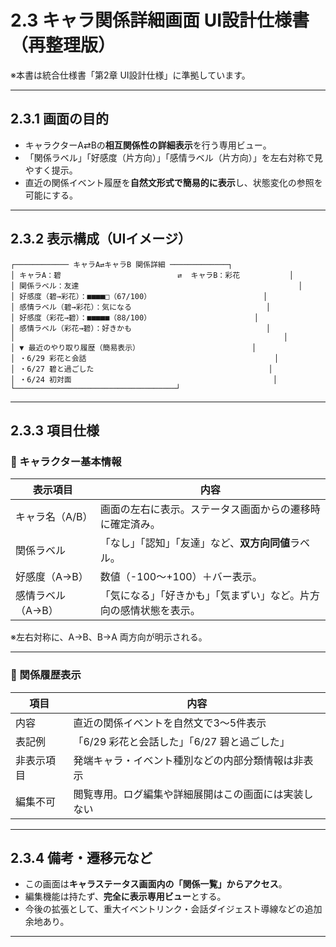 # 2.3 キャラ関係詳細画面 UI設計仕様書（再整理版）

※本書は統合仕様書「第2章 UI設計仕様」に準拠しています。

---

## 2.3.1 画面の目的

* キャラクターA⇄Bの**相互関係性の詳細表示**を行う専用ビュー。
* 「関係ラベル」「好感度（片方向）」「感情ラベル（片方向）」を左右対称で見やすく提示。
* 直近の関係イベント履歴を**自然文形式で簡易的に表示**し、状態変化の参照を可能にする。

---

## 2.3.2 表示構成（UIイメージ）

```
┌──────────── キャラA⇄キャラB 関係詳細 ─────────────┐
│ キャラA：碧                          ⇄  キャラB：彩花           │
│ 関係ラベル：友達                                                 │
│ 好感度（碧→彩花）：■■■■□（67/100）                         │
│ 感情ラベル（碧→彩花）：気になる                              │
│ 好感度（彩花→碧）：■■■■■（88/100）                       │
│ 感情ラベル（彩花→碧）：好きかも                              │
│                                                            │
│ ▼ 最近のやり取り履歴（簡易表示）                         │
│ ・6/29 彩花と会話                                          │
│ ・6/27 碧と過ごした                                       │
│ ・6/24 初対面                                             │
└────────────────────────────────────┘
```

---

## 2.3.3 項目仕様

### 🔹 キャラクター基本情報

| 表示項目       | 内容                                |
| ---------- | --------------------------------- |
| キャラ名（A/B）  | 画面の左右に表示。ステータス画面からの遷移時に確定済み。      |
| 関係ラベル      | 「なし」「認知」「友達」など、**双方向同値**ラベル。    |
| 好感度（A→B）   | 数値（-100〜+100）＋バー表示。       |
| 感情ラベル（A→B） | 「気になる」「好きかも」「気まずい」など。片方向の感情状態を表示。 |

※左右対称に、A→B、B→A 両方向が明示される。

---

### 🔹 関係履歴表示

| 項目    | 内容                         |
| ----- | -------------------------- |
| 内容    | 直近の関係イベントを自然文で3〜5件表示       |
| 表記例   | 「6/29 彩花と会話した」「6/27 碧と過ごした」  |
| 非表示項目 | 発端キャラ・イベント種別などの内部分類情報は非表示  |
| 編集不可  | 閲覧専用。ログ編集や詳細展開はこの画面には実装しない |

---

## 2.3.4 備考・遷移元など

* この画面は**キャラステータス画面内の「関係一覧」からアクセス**。
* 編集機能は持たず、**完全に表示専用ビュー**とする。
* 今後の拡張として、重大イベントリンク・会話ダイジェスト導線などの追加余地あり。

---
